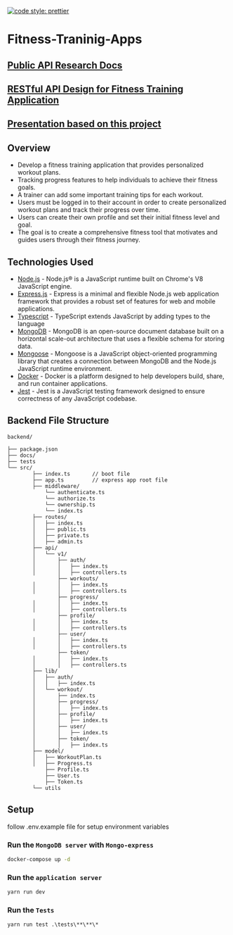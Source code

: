 [![code style: prettier](https://img.shields.io/badge/code_style-prettier-ff69b4.svg?style=flat-square)](https://github.com/prettier/prettier)

# Fitness-Traninig-Apps

## [Public API Research Docs](https://ali-akkas.notion.site/Research-on-the-public-APIs-of-Twitter-GitHub-and-Google-06f7e7f788964c2392e5b2bf741babee?pvs=4)

## [RESTful API Design for Fitness Training Application](https://ali-akkas.notion.site/RESTful-API-Design-for-Fitness-Training-Application-13607d064ab343deb158e9d0f7e1c202?pvs=4)

## [Presentation based on this project](https://kuacbd-my.sharepoint.com/:p:/g/personal/200934_ku_ac_bd/EYQP_vXf7uNPpex-nG1R13MByfg1rZG2ZWaYM9gKC85vxA?e=V62JhQ)

## Overview
- Develop a fitness training application that provides personalized workout plans.​
- Tracking progress features to help individuals to achieve their fitness goals.​
- A trainer can add some important training tips for each workout.​
- Users must be logged in to their account in order to create personalized workout plans and track their progress over time.​
- Users can create their own profile and set their initial fitness level and goal.​
- The goal is to create a comprehensive fitness tool that motivates and guides users through their fitness journey.​

## Technologies Used

- [Node.js](https://nodejs.org/en/) - Node.js® is a JavaScript runtime built on Chrome's V8 JavaScript engine.
- [Express.js](https://expressjs.com/) - Express is a minimal and flexible Node.js web application framework that provides a robust set of features for web and mobile applications.
- [Typescript](https://www.typescriptlang.org/) - TypeScript extends JavaScript by adding types to the language
- [MongoDB](https://www.postgresql.org/) - MongoDB is an open-source document database built on a horizontal scale-out architecture that uses a flexible schema for storing data.
- [Mongoose](https://mongoosejs.com/) - Mongoose is a JavaScript object-oriented programming library that creates a connection between MongoDB and the Node.js JavaScript runtime environment.
- [Docker](https://www.docker.com/) - Docker is a platform designed to help developers build, share, and run container applications.
- [Jest](https://jestjs.io/) - Jest is a JavaScript testing framework designed to ensure correctness of any JavaScript codebase.

## Backend File Structure

```
backend/

├── package.json
├── docs/
├── tests
└── src/
        ├── index.ts       // boot file
        ├── app.ts         // express app root file
        ├── middleware/
            └── authenticate.ts
            └── authorize.ts
            └── ownership.ts
            └── index.ts
        ├── routes/
        │   ├── index.ts
        │   ├── public.ts
        │   ├── private.ts
        │   ├── admin.ts
        ├── api/
        │   └── v1/
        │       ├── auth/
        │       │   ├── index.ts
        │       │   ├── controllers.ts
                ├── workouts/
        │       │   ├── index.ts
        │       │   ├── controllers.ts
                ├── progress/
        │       │   ├── index.ts
        │       │   ├── controllers.ts
                ├── profile/
        │       │   ├── index.ts
        │       │   ├── controllers.ts
                ├── user/
        │       │   ├── index.ts
        │       │   ├── controllers.ts
                ├── token/
        │       │   ├── index.ts
        │       │   ├── controllers.ts
        ├── lib/
        │   ├── auth/
        │   │   ├── index.ts
        │   └── workout/
        │       ├── index.ts
        │       ├── progress/
        │       │   ├── index.ts
        │       ├── profile/
        │       │   ├── index.ts
        │       ├── user/
        │       │   ├── index.ts
        │       ├── token/
        │       │   ├── index.ts
        ├── model/
        │   ├── WorkoutPlan.ts
        │   ├── Progress.ts
            ├── Profile.ts
            ├── User.ts
            ├── Token.ts
        └── utils
```

## Setup
follow .env.example file for setup environment variables

### Run the `MongoDB server` with `Mongo-express`
```bash
docker-compose up -d
```

### Run the `application server`
```bash
yarn run dev
```

### Run the `Tests`
```
yarn run test .\tests\**\**\*
```


